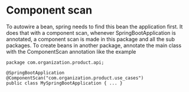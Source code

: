 # Component scan
To autowire a bean, spring needs to find this bean the application first. It
does that with a component scan, whenever SpringBootApplication is annotated,
a component scan is made in this package and all the sub packages.
To create beans in another package, annotate the main class with the 
ComponentScan annotation like the example


```
package com.organization.product.api;

@SpringBootApplication
@ComponentScan("com.organization.product.use_cases")
public class MySpringBootApplication { ... }
```

